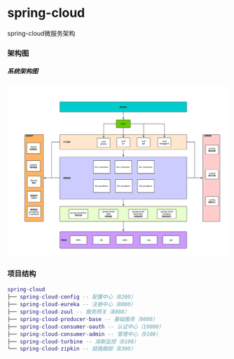 # spring-cloud
spring-cloud微服务架构

### 架构图

##### 系统架构图

![系统架构图](document/resources/springcloud架构.png)


### 项目结构

``` lua
spring-cloud
├── spring-cloud-config -- 配置中心（8200）
├── spring-cloud-eureka -- 注册中心（8000）
├── spring-cloud-zuul -- 服务网关（8888）
├── spring-cloud-producer-base -- 基础服务（9000）
├── spring-cloud-consumer-oauth -- 认证中心（10000）
├── spring-cloud-consumer-admin -- 管理中心（9100）
├── spring-cloud-turbine -- 熔断监控（8100）
└── spring-cloud-zipkin -- 链路跟踪（8300）

```